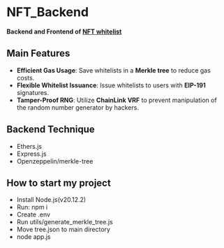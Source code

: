 # NFT_Backend

**Backend and Frontend of [NFT whitelist](https://github.com/nghdavid/NFT)**

## Main Features

- **Efficient Gas Usage**: Save whitelists in a **Merkle tree** to reduce gas costs.
- **Flexible Whitelist Issuance**: Issue whitelists to users with **EIP-191** signatures.
- **Tamper-Proof RNG**: Utilize **ChainLink VRF** to prevent manipulation of the random number generator by hackers.

## Backend Technique
- Ethers.js
- Express.js
- Openzeppelin/merkle-tree

## How to start my project
- Install Node.js(v20.12.2)
- Run: npm i
- Create .env
- Run utils/generate_merkle_tree.js
- Move tree.json to main directory
- node app.js